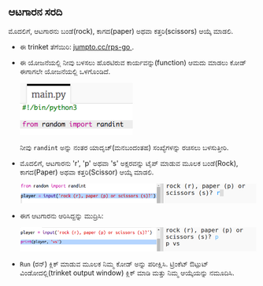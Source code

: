 ## ಆಟಗಾರನ ಸರದಿ

ಮೊದಲಿಗೆ, ಆಟಗಾರನು ಬಂಡೆ(rock), ಕಾಗದ(paper) ಅಥವಾ ಕತ್ತರಿ(scissors) ಆಯ್ಕೆ ಮಾಡಲಿ.

+ ಈ trinket ತೆಗೆಯಿರಿ: <a href="http://jumpto.cc/rps-go" target="_blank"> jumpto.cc/rps-go </a>.

+ ಈ ಯೋಜನೆಯಲ್ಲಿ ನೀವು ಬಳಸಲು ಹೊರಟಿರುವ ಕಾರ್ಯವನ್ನು(function) ಆಮದು ಮಾಡಲು ಕೋಡ್ ಈಗಾಗಲೇ ಯೋಜನೆಯಲ್ಲಿ ಒಳಗೊಂಡಿದೆ.
    
    ![screenshot](images/rps-imports.png)
    
    ನೀವು ` randint ` ಅನ್ನು ನಂತರ ಯಾದೃಚ್(ಮನಬಂದಂತಹ) ಸಂಖ್ಯೆಗಳನ್ನು ರಚಿಸಲು ಬಳಸುತ್ತೀರಿ.

+ ಮೊದಲಿಗೆ, ಆಟಗಾರನು 'r', 'p' ಅಥವಾ 's' ಅಕ್ಷರವನ್ನು ಟೈಪ್ ಮಾಡುವ ಮೂಲಕ ಬಂಡೆ(Rock), ಕಾಗದ(Paper) ಅಥವಾ ಕತ್ತರಿ(Scissor) ಆಯ್ಕೆ ಮಾಡಲಿ.
    
    ![screenshot](images/rps-input.png)

+ ಈಗ ಆಟಗಾರನು ಆರಿಸಿದ್ದನ್ನು ಮುದ್ರಿಸಿ:
    
    ![screenshot](images/rps-player.png)

+ ` Run ` (ರನ್) ಕ್ಲಿಕ್ ಮಾಡುವ ಮೂಲಕ ನಿಮ್ಮ ಕೋಡ್ ಅನ್ನು ಪರೀಕ್ಷಿಸಿ. ಟ್ರಿಂಕೆಟ್ ಔಟ್ಪುಟ್ ವಿಂಡೋದಲ್ಲಿ(trinket output window) ಕ್ಲಿಕ್ ಮಾಡಿ ಮತ್ತು ನಿಮ್ಮ ಆಯ್ಕೆಯನ್ನು ನಮೂದಿಸಿ.